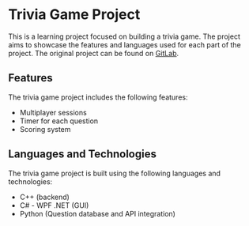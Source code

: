# Trivia Game Project

This is a learning project focused on building a trivia game. The project aims to showcase the features and languages used for each part of the project. The original project can be found on [GitLab](https://gitlab.com/amirhaimmizrahi.public/trivia-project-game).

## Features

The trivia game project includes the following features:

- Multiplayer sessions
- Timer for each question
- Scoring system

## Languages and Technologies

The trivia game project is built using the following languages and technologies:

- C++ (backend)
- C# - WPF .NET (GUI)
- Python (Question database and API integration)
